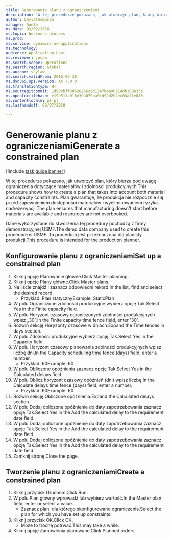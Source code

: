```yaml
--- 
title: Generowanie planu z ograniczeniami
description: "W tej procedurze pokazano, jak utworzyć plan, który bierze pod uwagę ograniczenia dotyczące materiałów i zdolności produkcyjnych."
author: ShylaThompson
manager: AnnBe
ms.date: 03/02/2016
ms.topic: business-process
ms.prod: 
ms.service: dynamics-ax-applications
ms.technology: 
audience: Application User
ms.reviewer: josaw
ms.search.scope: Operations
ms.search.region: Global
ms.author: shylaw
ms.search.validFrom: 2016-06-30
ms.dyn365.ops.version: AX 7.0.0
ms.translationtype: HT
ms.sourcegitcommit: 1d98cbff30620256c9d13e7b4a90314db150e33e
ms.openlocfilehash: e19e51fa916e39a079ba9fd92d2b2ec03a2fe010
ms.contentlocale: pl-pl
ms.lasthandoff: 08/07/2018

---
```

# <a name="generate-a-constrained-plan"></a><span data-ttu-id="0842f-103">Generowanie planu z ograniczeniami</span><span class="sxs-lookup"><span data-stu-id="0842f-103">Generate a constrained plan</span></span>

[!include [task guide banner](../../includes/task-guide-banner.md)]

<span data-ttu-id="0842f-104">W tej procedurze pokazano, jak utworzyć plan, który bierze pod uwagę ograniczenia dotyczące materiałów i zdolności produkcyjnych.</span><span class="sxs-lookup"><span data-stu-id="0842f-104">This procedure shows how to create a plan that takes into account both material and capacity constraints.</span></span> <span data-ttu-id="0842f-105">Plan gwarantuje, że produkcja nie rozpocznie się przed zapewnieniem dostępności materiałów i wyeliminowaniem ryzyka nadrezerwacji.</span><span class="sxs-lookup"><span data-stu-id="0842f-105">The plan ensures that manufacturing doesn't start before materials are available and resources are not overbooked.</span></span> 

<span data-ttu-id="0842f-106">Dane wykorzystane do stworzenia tej procedury pochodzą z firmy demonstracyjnej USMF.</span><span class="sxs-lookup"><span data-stu-id="0842f-106">The demo data company used to create this procedure is USMF.</span></span> <span data-ttu-id="0842f-107">Ta procedura jest przeznaczona dla planisty produkcji.</span><span class="sxs-lookup"><span data-stu-id="0842f-107">This procedure is intended for the production planner.</span></span>


## <a name="set-up-a-constrained-plan"></a><span data-ttu-id="0842f-108">Konfigurowanie planu z ograniczeniami</span><span class="sxs-lookup"><span data-stu-id="0842f-108">Set up a constrained plan</span></span>
1. <span data-ttu-id="0842f-109">Kliknij opcję Planowanie główne.</span><span class="sxs-lookup"><span data-stu-id="0842f-109">Click Master planning.</span></span>
2. <span data-ttu-id="0842f-110">Kliknij opcję Plany główne.</span><span class="sxs-lookup"><span data-stu-id="0842f-110">Click Master plans.</span></span>
3. <span data-ttu-id="0842f-111">Na liście znajdź i zaznacz odpowiedni rekord.</span><span class="sxs-lookup"><span data-stu-id="0842f-111">In the list, find and select the desired record.</span></span>
    * <span data-ttu-id="0842f-112">Przykład: Plan statyczny</span><span class="sxs-lookup"><span data-stu-id="0842f-112">Example: StaticPlan</span></span>  
4. <span data-ttu-id="0842f-113">W polu Ograniczone zdolności produkcyjne wybierz opcję Tak.</span><span class="sxs-lookup"><span data-stu-id="0842f-113">Select Yes in the Finite capacity field.</span></span>
5. <span data-ttu-id="0842f-114">W polu Horyzont czasowy ograniczonych zdolności produkcyjnych wpisz „30”.</span><span class="sxs-lookup"><span data-stu-id="0842f-114">In the Finite capacity time fence field, enter '30'.</span></span>
6. <span data-ttu-id="0842f-115">Rozwiń sekcję Horyzonty czasowe w dniach.</span><span class="sxs-lookup"><span data-stu-id="0842f-115">Expand the Time fences in days section.</span></span>
7. <span data-ttu-id="0842f-116">W polu Zdolności produkcyjne wybierz opcję Tak.</span><span class="sxs-lookup"><span data-stu-id="0842f-116">Select Yes in the Capacity field.</span></span>
8. <span data-ttu-id="0842f-117">W polu Horyzont czasowy planowania zdolności produkcyjnych wpisz liczbę dni.</span><span class="sxs-lookup"><span data-stu-id="0842f-117">In the Capacity scheduling time fence (days) field, enter a number.</span></span>
    * <span data-ttu-id="0842f-118">Przykład: 60</span><span class="sxs-lookup"><span data-stu-id="0842f-118">Example: 60</span></span>  
9. <span data-ttu-id="0842f-119">W polu Obliczone opóźnienia zaznacz opcję Tak.</span><span class="sxs-lookup"><span data-stu-id="0842f-119">Select Yes in the Calculated delays field.</span></span>
10. <span data-ttu-id="0842f-120">W polu Oblicz horyzont czasowy opóźnień (dni) wpisz liczbę.</span><span class="sxs-lookup"><span data-stu-id="0842f-120">In the Calculate delays time fence (days) field, enter a number.</span></span>
    * <span data-ttu-id="0842f-121">Przykład: 60</span><span class="sxs-lookup"><span data-stu-id="0842f-121">Example: 60</span></span>  
11. <span data-ttu-id="0842f-122">Rozwiń sekcję Obliczone opóźnienia.</span><span class="sxs-lookup"><span data-stu-id="0842f-122">Expand the Calculated delays section.</span></span>
12. <span data-ttu-id="0842f-123">W polu Dodaj obliczone opóźnienie do daty zapotrzebowania zaznacz opcję Tak.</span><span class="sxs-lookup"><span data-stu-id="0842f-123">Select Yes in the Add the calculated delay to the requirement date field.</span></span>
13. <span data-ttu-id="0842f-124">W polu Dodaj obliczone opóźnienie do daty zapotrzebowania zaznacz opcję Tak.</span><span class="sxs-lookup"><span data-stu-id="0842f-124">Select Yes in the Add the calculated delay to the requirement date field.</span></span>
14. <span data-ttu-id="0842f-125">W polu Dodaj obliczone opóźnienie do daty zapotrzebowania zaznacz opcję Tak.</span><span class="sxs-lookup"><span data-stu-id="0842f-125">Select Yes in the Add the calculated delay to the requirement date field.</span></span>
15. <span data-ttu-id="0842f-126">Zamknij stronę.</span><span class="sxs-lookup"><span data-stu-id="0842f-126">Close the page.</span></span>

## <a name="create-a-constrained-plan"></a><span data-ttu-id="0842f-127">Tworzenie planu z ograniczeniami</span><span class="sxs-lookup"><span data-stu-id="0842f-127">Create a constrained plan</span></span>
1. <span data-ttu-id="0842f-128">Kliknij przycisk Uruchom.</span><span class="sxs-lookup"><span data-stu-id="0842f-128">Click Run.</span></span>
2. <span data-ttu-id="0842f-129">W polu Plan główny wprowadź lub wybierz wartość.</span><span class="sxs-lookup"><span data-stu-id="0842f-129">In the Master plan field, enter or select a value.</span></span>
    * <span data-ttu-id="0842f-130">Zaznacz plan, dla którego skonfigurowano ograniczenia.</span><span class="sxs-lookup"><span data-stu-id="0842f-130">Select the plan for which you have set up constraints.</span></span>  
3. <span data-ttu-id="0842f-131">Kliknij przycisk OK.</span><span class="sxs-lookup"><span data-stu-id="0842f-131">Click OK.</span></span>
    * <span data-ttu-id="0842f-132">Może to trochę potrwać.</span><span class="sxs-lookup"><span data-stu-id="0842f-132">This may take a while.</span></span>  
4. <span data-ttu-id="0842f-133">Kliknij opcję Zamówienia planowane.</span><span class="sxs-lookup"><span data-stu-id="0842f-133">Click Planned orders.</span></span>


